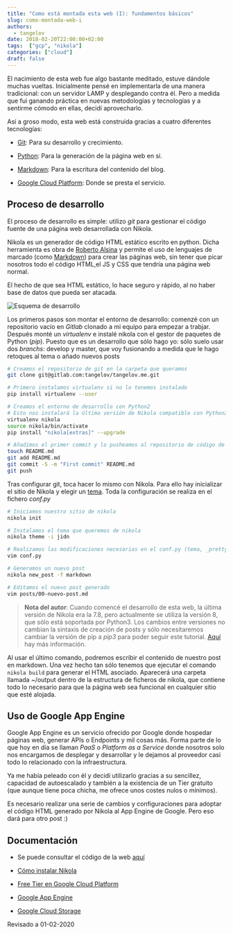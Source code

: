 ```yaml
---
title: "Como está montada esta web (I): fundamentos básicos"
slug: como-montada-web-i
authors:
  - tangelov
date: 2018-02-20T22:00:00+02:00
tags:  ["gcp", "nikola"]
categories: ["cloud"]
draft: false
---
```


El nacimiento de esta web fue algo bastante meditado, estuve dándole muchas vueltas. Inicialmente pensé en implementarla de una manera tradicional: con un servidor LAMP y desplegando contra él. Pero a medida que fui ganando práctica en nuevas metodologías y tecnologías y a sentirme cómodo en ellas, decidí aprovecharlo.

Así a groso modo, esta web está construida gracias a cuatro diferentes tecnologías:

* [Git](https://git-scm.com/): Para su desarrollo y crecimiento.

* [Python](https://www.python.org/): Para la generación de la página web en si.

* [Markdown](http://joedicastro.com/pages/markdown.html): Para la escritura del contenido del blog.

* [Google Cloud Platform](https://cloud.google.com/?hl=es): Donde se presta el servicio.

<!--more-->

## Proceso de desarrollo
El proceso de desarrollo es simple: utilizo _git_ para gestionar el código fuente de una página web desarrollada con Nikola.

Nikola es un generador de código HTML estático escrito en python. Dicha herramienta es obra de [Roberto Alsina](https://github.com/ralsina) y permite el uso de lenguajes de marcado (como [Markdown](https://en.wikipedia.org/wiki/Markdown)) para crear las páginas web, sin tener que picar nosotros todo el código HTML,el JS y CSS que tendría una página web normal.

El hecho de que sea HTML estático, lo hace seguro y rápido, al no haber base de datos que pueda ser atacada.

![Esquema de desarrollo](https://storage.googleapis.com/tangelov-data/images/0004-00.png)

Los primeros pasos son montar el entorno de desarrollo: comenzé con un repositorio vacío en _Gitlab_ clonado a mi equipo para empezar a trabjar. Después monté un _virtualenv_ e instalé nikola con el gestor de paquetes de Python (_pip_). Puesto que es un desarrollo que sólo hago yo: sólo suelo usar dos _branchs_: develop y master, que voy fusionando a medida que le hago retoques al tema o añado nuevos posts

```bash
# Creamos el repositorio de git en la carpeta que queramos
git clone git@gitlab.com:tangelov/tangelov.me.git

# Primero instalamos virtualenv si no lo tenemos instalado
pip install virtualenv --user

# Creamos el entorno de desarrollo con Python2
# Esto nos instalará la última versión de Nikola compatible con Python2 (v.7.x)
virtualenv nikola
source nikola/bin/activate
pip install "nikola[extras]" --upgrade

# Añadimos el primer commit y lo pusheamos al repositorio de código de Gitlab.
touch README.md
git add README.md
git commit -S -m "First commit" README.md
git push
```

Tras configurar git, toca hacer lo mismo con Nikola. Para ello hay inicializar el sitio de Nikola y elegir un [tema](https://themes.getnikola.com/). Toda la configuración se realiza en el fichero _conf.py_

```bash
# Iniciamos nuestro sitio de nikola
nikola init

# Instalamos el tema que queremos de nikola
nikola theme -i jidn

# Realizamos las modificaciones necesarias en el conf.py (tema, _pretty urls_, etc.)
vim conf.py

# Generamos un nuevo post
nikola new_post -f markdown

# Editamos el nuevo post generado
vim posts/00-nuevo-post.md
```

> __Nota del autor__: Cuando comencé el desarrollo de esta web, la última versión de Nikola era la 7.8, pero actualmente se utiliza la versión 8, que sólo está soportada por Python3. Los cambios entre versiones no cambian la sintaxis de creación de posts y sólo necesitaremos cambiar la versión de pip a _pip3_ para poder seguir este tutorial. [Aquí](https://tangelov.me/posts/mejoras-tangelov-nikola.html) hay más información.

Al usar el último comando, podremos escribir el contenido de nuestro post en markdown. Una vez hecho tan sólo tenemos que ejecutar el comando ``nikola build`` para generar el HTML asociado. Aparecerá una carpeta llamada ~/output dentro de la estructura de ficheros de nikola, que contiene todo lo necesario para que la página web sea funcional en cualquier sitio que esté alojada.

## Uso de Google App Engine
Google App Engine es un servicio ofrecido por Google donde hospedar páginas web, generar APIs o Endpoints y mil cosas más. Forma parte de lo que hoy en día se llaman _PaaS_ o _Platform as a Service_ donde nosotros solo nos encargamos de desplegar y desarrollar y le dejamos al proveedor casi todo lo relacionado con la infraestructura.

Ya me había peleado con él y decidí utilizarlo gracias a su sencillez, capacidad de autoescalado y también a la existencia de un Tier gratuito (que aunque tiene poca chicha, me ofrece unos costes nulos o mínimos).

Es necesario realizar una serie de cambios y configuraciones para adoptar el código HTML generado por Nikola al App Engine de Google. Pero eso dará para otro post :)


## Documentación

* Se puede consultar el código de la web [aquí](https://gitlab.com/tangelov/tangelov.me)

* [Cómo instalar Nikola](https://getnikola.com/getting-started.html)

* [Free Tier en Google Cloud Platform](https://cloud.google.com/free/docs/frequently-asked-questions?hl=es-419)

* [Google App Engine](https://cloud.google.com/appengine/)

* [Google Cloud Storage](https://cloud.google.com/storage/)

Revisado a 01-02-2020
